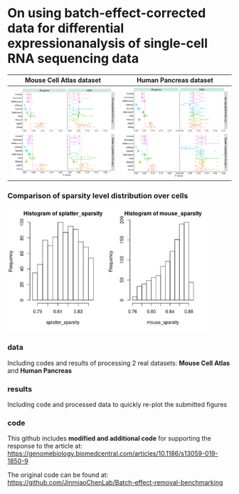 # On using batch-effect-corrected data for differential expressionanalysis of single-cell RNA sequencing data

| **Mouse Cell Atlas dataset** | **Human Pancreas dataset** |
| --- | --- |
| <img src="data/mca_dgsp2095_b155_13.png" width="350"> | <img src="data/pan_b13_dgsp2095_b155_13.png" width="350"> |

### Comparison of sparsity level distribution over cells  
<img src="data/sparsity_distribution_over_cells.png" width="450"> 

### data 
Including codes and results of processing 2 real datasets: **Mouse Cell Atlas** and **Human Pancreas**

### results
Including code and processed data to quickly re-plot the submitted figures

### code
This github includes **modified and additional code** for supporting the response to the article at: https://genomebiology.biomedcentral.com/articles/10.1186/s13059-019-1850-9

The original code can be found at: https://github.com/JinmiaoChenLab/Batch-effect-removal-benchmarking
